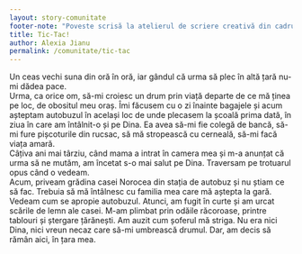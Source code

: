 ```yaml
---
layout: story-comunitate
footer-note: "Poveste scrisă la atelierul de scriere creativă din cadrul Școlii de Vară Voice Your Place: Curtea de Argeș."
title: Tic-Tac!
author: Alexia Jianu
permalink: /comunitate/tic-tac
---
```


Un ceas vechi suna din oră în oră, iar gândul că urma să plec în altă țară nu-mi dădea pace. <br>
Urma, ca orice om, să-mi croiesc un drum prin viață departe de ce mă ținea pe loc, de obositul meu oraș. Îmi făcusem cu o zi înainte bagajele și acum așteptam autobuzul în același loc de unde plecasem la școală prima dată, în ziua în care am întâlnit-o și pe Dina. Ea avea să-mi fie colegă de bancă, să-mi fure pișcoturile din rucsac, să mă stropească cu cerneală, să-mi facă viața amară. <br>
Câțiva ani mai târziu, când mama a intrat în camera mea și m-a anunțat că urma să ne mutăm, am încetat s-o mai salut pe Dina. Traversam pe trotuarul opus când o vedeam. <br>
Acum, priveam grădina casei Norocea din stația de autobuz și nu știam ce să fac. Trebuia să mă întâlnesc cu familia mea care mă aștepta la gară. Vedeam cum se apropie autobuzul. Atunci, am fugit în curte și am urcat scările de lemn ale casei. M-am plimbat prin odăile răcoroase, printre tablouri și ștergare țărănești. Am auzit cum șoferul mă striga. Nu era nici Dina, nici vreun necaz care să-mi umbrească drumul. Dar, am decis să rămân aici, în țara mea. <br>
